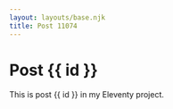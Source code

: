 ```yaml
---
layout: layouts/base.njk
title: Post 11074
---
```


# Post {{ id }}

This is post {{ id }} in my Eleventy project.
